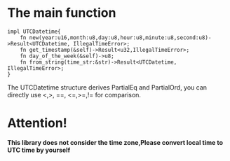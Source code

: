 # The main function
```
impl UTCDatetime{
    fn new(year:u16,month:u8,day:u8,hour:u8,minute:u8,second:u8)->Result<UTCDatetime, IllegalTimeError>;
    fn get_timestamp(&self)->Result<u32,IllegalTimeError>;
    fn day_of_the_week(&self)->u8;
    fn from_string(time_str:&str)->Result<UTCDatetime, IllegalTimeError>;
}
```
The UTCDatetime structure derives PartialEq and PartialOrd,
you can directly use <,>, ==, <=,>=,!= for comparison.

# Attention!
**This library does not consider the time zone,Please convert local time to UTC time by yourself**
